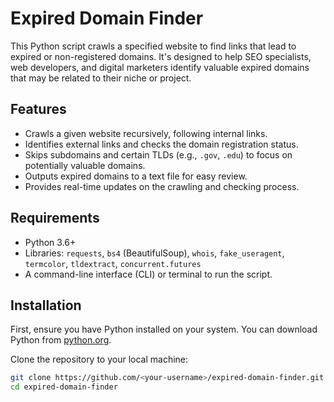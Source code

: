 # Expired Domain Finder

This Python script crawls a specified website to find links that lead to expired or non-registered domains. It's designed to help SEO specialists, web developers, and digital marketers identify valuable expired domains that may be related to their niche or project.

## Features

- Crawls a given website recursively, following internal links.
- Identifies external links and checks the domain registration status.
- Skips subdomains and certain TLDs (e.g., `.gov`, `.edu`) to focus on potentially valuable domains.
- Outputs expired domains to a text file for easy review.
- Provides real-time updates on the crawling and checking process.

## Requirements

- Python 3.6+
- Libraries: `requests`, `bs4` (BeautifulSoup), `whois`, `fake_useragent`, `termcolor`, `tldextract`, `concurrent.futures`
- A command-line interface (CLI) or terminal to run the script.

## Installation

First, ensure you have Python installed on your system. You can download Python from [python.org](https://www.python.org/downloads/).

Clone the repository to your local machine:

```bash
git clone https://github.com/<your-username>/expired-domain-finder.git
cd expired-domain-finder
